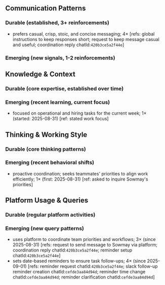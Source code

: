 ## Communication Patterns
### Durable (established, 3+ reinforcements)
- prefers casual, crisp, stoic, and concise messaging; 4× [refs: global instructions to keep responses short; request to keep message casual and useful; coordination reply chatId:`420b3ce5a2f44e`]

### Emerging (new signals, 1-2 reinforcements)

## Knowledge & Context
### Durable (core expertise, established over time)

### Emerging (recent learning, current focus)
- focused on operational and hiring tasks for the current week; 1× (started: 2025-08-31) [ref: stated work focus]

## Thinking & Working Style
### Durable (core thinking patterns)

### Emerging (recent behavioral shifts)
- proactive coordination; seeks teammates' priorities to align work efficiently; 1× (first: 2025-08-31) [ref: asked to inquire Sowmay's priorities]

## Platform Usage & Queries
### Durable (regular platform activities)

### Emerging (new query patterns)
- uses platform to coordinate team priorities and workflows; 3× (since 2025-08-31) [refs: request to send message to Sowmay via platform; coordination reply chatId:`420b3ce5a2f44e`; reminder setup chatId:`420b3ce5a2f44e`]
- sets date-based reminders to ensure task follow-ups; 4× (since 2025-09-01) [refs: reminder request chatId:`420b3ce5a2f44e`; slack follow-up reminder creation chatId:`cefde3aa84d94d`; reminder time change chatId:`cefde3aa84d94d`; reminder clarification chatId:`cefde3aa84d94d`]